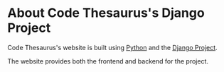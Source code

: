 # About Code Thesaurus's Django Project

Code Thesaurus's website is built using [Python](https://python.org/) and the [Django Project](https://djangoproject.com). 

The website provides both the frontend and backend for the project. 
